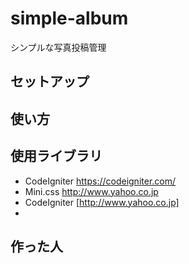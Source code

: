 # simple-album

シンプルな写真投稿管理

## セットアップ


## 使い方

## 使用ライブラリ

- CodeIgniter https://codeigniter.com/
- Mini.css http://www.yahoo.co.jp
- CodeIgniter [http://www.yahoo.co.jp]
- 
## 作った人

